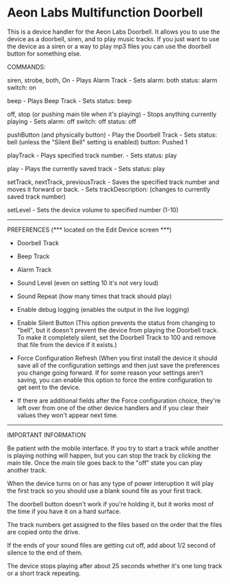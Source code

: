 # Aeon Labs Multifunction Doorbell

This is a device handler for the Aeon Labs Doorbell.  It allows you to use the device as a doorbell, siren, and to play music tracks.  If you just want to use the device as a siren or a way to play mp3 files you can use the doorbell button for something else.

COMMANDS:

siren, strobe, both, On
	- Plays Alarm Track
	- Sets
		alarm: both
		status: alarm
		switch: on

beep
	- Plays Beep Track
	- Sets
		status: beep
		
off, stop  (or pushing main tile when it's playing)
	- Stops anything currently playing
	- Sets
		alarm: off
		switch: off
		status: off
	
pushButton (and physically button)
	- Play the Doorbell Track
	- Sets
		status: bell (unless the "Silent Bell" setting is enabled)
		button: Pushed 1
		
playTrack
	- Plays specified track number.
	- Sets
		status: play		

play
	- Plays the currently saved track
	- Sets
		status: play
		
setTrack, nextTrack, previousTrack
	- Saves the specified track number and moves it forward or back.
	- Sets
		trackDescription: (changes to currently saved track number)
		
setLevel
	- Sets the device volume to specified number (1-10)
	
-------------------------------------------------------

PREFERENCES  (*** located on the Edit Device screen ***)

 - Doorbell Track
 - Beep Track
 - Alarm Track
 - Sound Level (even on setting 10 it's not very loud)
 - Sound Repeat (how many times that track should play)
 - Enable debug logging (enables the output in the live logging)
 
 - Enable Silent Button (This option prevents the status from changing to "bell", but it doesn't prevent the device from playing the Doorbell track.  To make it completely silent, set the Doorbell Track to 100 and remove that file from the device if it exists.)
 
 - Force Configuration Refresh (When you first install the device it should save all of the configuration settings and then just save the preferences you change going forward.  If for some reason your settings aren't saving, you can enable this option to force the entire configuration to get sent to the device.
 
 - If there are additional fields after the Force configuration choice, they're left over from one of the other device handlers and if you clear their values they won't appear next time.
 
-------------------------------------------------------

IMPORTANT INFORMATION

Be patient with the mobile interface.  If you try to start a track while another is playing nothing will happen, but you can stop the track by clicking the main tile.  Once the main tile goes back to the "off" state you can play another track.

When the device turns on or has any type of power interuption it will play the first track so you should use a blank sound file as your first track.

The doorbell button doesn't work if you're holding it, but it works most of the time if you have it on a hard surface.

The track numbers get assigned to the files based on the order that the files are copied onto the drive.

If the ends of your sound files are getting cut off, add about 1/2 second of silence to the end of them.

The device stops playing after about 25 seconds whether it's one long track or a short track repeating.
